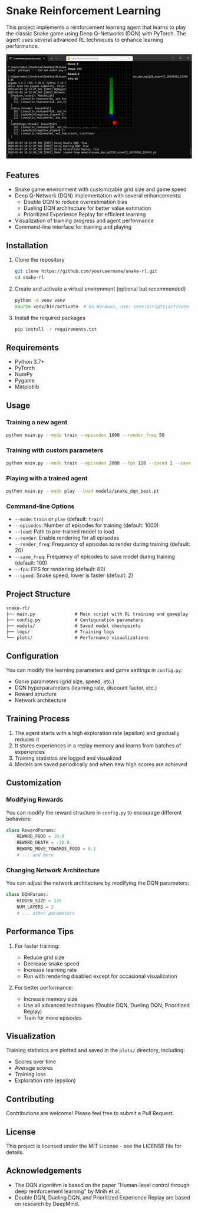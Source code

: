 # Snake Reinforcement Learning

This project implements a reinforcement learning agent that learns to play the classic Snake game using Deep Q-Networks (DQN) with PyTorch. The agent uses several advanced RL techniques to enhance learning performance.

![Snake RL Gameplay](images/snake_gameplay.png)

## Features

- Snake game environment with customizable grid size and game speed
- Deep Q-Network (DQN) implementation with several enhancements:
  - Double DQN to reduce overestimation bias
  - Dueling DQN architecture for better value estimation
  - Prioritized Experience Replay for efficient learning
- Visualization of training progress and agent performance
- Command-line interface for training and playing

## Installation

1. Clone the repository

   ```bash
   git clone https://github.com/yourusername/snake-rl.git
   cd snake-rl
   ```

2. Create and activate a virtual environment (optional but recommended)

   ```bash
   python -m venv venv
   source venv/bin/activate  # On Windows, use: venv\Scripts\activate
   ```

3. Install the required packages
   ```bash
   pip install -r requirements.txt
   ```

## Requirements

- Python 3.7+
- PyTorch
- NumPy
- Pygame
- Matplotlib

## Usage

### Training a new agent

```bash
python main.py --mode train --episodes 1000 --render_freq 50
```

### Training with custom parameters

```bash
python main.py --mode train --episodes 2000 --fps 120 --speed 1 --save_freq 200
```

### Playing with a trained agent

```bash
python main.py --mode play --load models/snake_dqn_best.pt
```

### Command-line Options

- `--mode`: `train` or `play` (default: `train`)
- `--episodes`: Number of episodes for training (default: 1000)
- `--load`: Path to pre-trained model to load
- `--render`: Enable rendering for all episodes
- `--render_freq`: Frequency of episodes to render during training (default: 20)
- `--save_freq`: Frequency of episodes to save model during training (default: 100)
- `--fps`: FPS for rendering (default: 60)
- `--speed`: Snake speed, lower is faster (default: 2)

## Project Structure

```
snake-rl/
├── main.py               # Main script with RL training and gameplay
├── config.py             # Configuration parameters
├── models/               # Saved model checkpoints
├── logs/                 # Training logs
└── plots/                # Performance visualizations
```

## Configuration

You can modify the learning parameters and game settings in `config.py`:

- Game parameters (grid size, speed, etc.)
- DQN hyperparameters (learning rate, discount factor, etc.)
- Reward structure
- Network architecture

## Training Process

1. The agent starts with a high exploration rate (epsilon) and gradually reduces it
2. It stores experiences in a replay memory and learns from batches of experiences
3. Training statistics are logged and visualized
4. Models are saved periodically and when new high scores are achieved

## Customization

### Modifying Rewards

You can modify the reward structure in `config.py` to encourage different behaviors:

```python
class RewardParams:
    REWARD_FOOD = 10.0
    REWARD_DEATH = -10.0
    REWARD_MOVE_TOWARDS_FOOD = 0.1
    # ... and more
```

### Changing Network Architecture

You can adjust the network architecture by modifying the DQN parameters:

```python
class DQNParams:
    HIDDEN_SIZE = 128
    NUM_LAYERS = 2
    # ... other parameters
```

## Performance Tips

1. For faster training:

   - Reduce grid size
   - Decrease snake speed
   - Increase learning rate
   - Run with rendering disabled except for occasional visualization

2. For better performance:
   - Increase memory size
   - Use all advanced techniques (Double DQN, Dueling DQN, Prioritized Replay)
   - Train for more episodes

## Visualization

Training statistics are plotted and saved in the `plots/` directory, including:

- Scores over time
- Average scores
- Training loss
- Exploration rate (epsilon)

## Contributing

Contributions are welcome! Please feel free to submit a Pull Request.

## License

This project is licensed under the MIT License - see the LICENSE file for details.

## Acknowledgements

- The DQN algorithm is based on the paper "Human-level control through deep reinforcement learning" by Mnih et al.
- Double DQN, Dueling DQN, and Prioritized Experience Replay are based on research by DeepMind.
